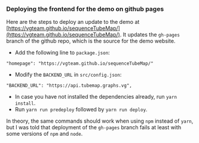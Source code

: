### Deploying the frontend for the demo on github pages

Here are the steps to deploy an update to the demo at [https://vgteam.github.io/sequenceTubeMap/](https://vgteam.github.io/sequenceTubeMap/). It updates the `gh-pages` branch of the github repo, which is the source for the demo website.

- Add the following line to `package.json`:

```
"homepage": "https://vgteam.github.io/sequenceTubeMap/"
```

- Modify the `BACKEND_URL` in `src/config.json`:

```
"BACKEND_URL": "https://api.tubemap.graphs.vg",
```

- In case you have not installed the dependencies already, run `yarn install`.
- Run `yarn run predeploy` followed by `yarn run deploy`.

In theory, the same commands should work when using `npm` instead of `yarn`, but I was told that deployment of the `gh-pages` branch fails at least with some versions of `npm` and `node`.
